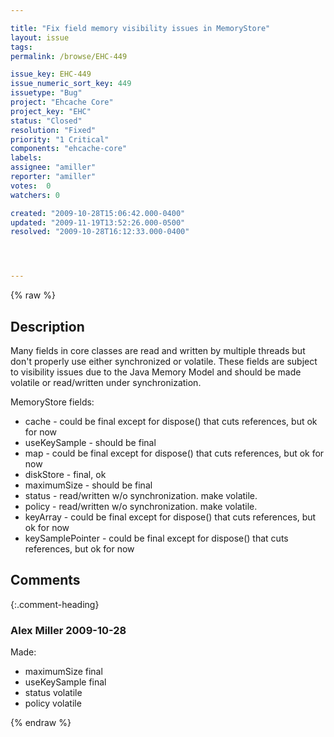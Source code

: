 ```yaml
---

title: "Fix field memory visibility issues in MemoryStore"
layout: issue
tags: 
permalink: /browse/EHC-449

issue_key: EHC-449
issue_numeric_sort_key: 449
issuetype: "Bug"
project: "Ehcache Core"
project_key: "EHC"
status: "Closed"
resolution: "Fixed"
priority: "1 Critical"
components: "ehcache-core"
labels: 
assignee: "amiller"
reporter: "amiller"
votes:  0
watchers: 0

created: "2009-10-28T15:06:42.000-0400"
updated: "2009-11-19T13:52:26.000-0500"
resolved: "2009-10-28T16:12:33.000-0400"




---
```


{% raw %}

## Description

<div markdown="1" class="description">

Many fields in core classes are read and written by multiple threads but don't properly use either synchronized or volatile. These fields are subject to visibility issues due to the Java Memory Model and should be made volatile or read/written under synchronization.

MemoryStore fields: 
- cache - could be final except for dispose() that cuts references, but ok for now
- useKeySample - should be final
- map - could be final except for dispose() that cuts references, but ok for now
- diskStore - final, ok
- maximumSize - should be final
- status - read/written w/o synchronization. make volatile.
- policy - read/written w/o synchronization. make volatile.
- keyArray - could be final except for dispose() that cuts references, but ok for now
- keySamplePointer - could be final except for dispose() that cuts references, but ok for now

</div>

## Comments


{:.comment-heading}
### **Alex Miller** <span class="date">2009-10-28</span>

<div markdown="1" class="comment">

Made:
- maximumSize final
- useKeySample final
- status volatile
- policy volatile



</div>



{% endraw %}
